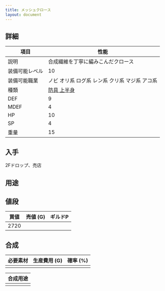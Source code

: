 ```yaml
---
title: メッシュクロース
layout: document
---
```

## 詳細


|項目|性能|
|---|---|
|説明|合成繊維を丁寧に編みこんだクロース|
|装備可能レベル|10|
|装備可能職業|ノビ オリ系 ログ系 レン系 クリ系 マジ系 アコ系|
|種類|[防具 上半身](防具(上半身))|
|DEF|9|
|MDEF|4|
|HP|10|
|SP|4|
|重量|15|

## 入手

2Fドロップ、売店

## 用途


## 値段


|買値|売値 (G)|ギルドP|
|---|---|---|
|2720|||

## 合成


|必要素材|生産費用 (G)|確率 (%)|
|---|---|---|
||||


|合成用途|
|---|
||